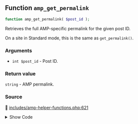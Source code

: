 ## Function `amp_get_permalink`

```php
function amp_get_permalink( $post_id );
```

Retrieves the full AMP-specific permalink for the given post ID.

On a site in Standard mode, this is the same as `get_permalink()`.

### Arguments

* `int $post_id` - Post ID.

### Return value

`string` - AMP permalink.

### Source

:link: [includes/amp-helper-functions.php:621](/includes/amp-helper-functions.php#L621-L626)

<details>
<summary>Show Code</summary>

```php
function amp_get_permalink( $post_id ) {
	if ( amp_is_canonical() ) {
		return get_permalink( $post_id );
	}
	return amp_add_paired_endpoint( get_permalink( $post_id ) );
}
```

</details>
